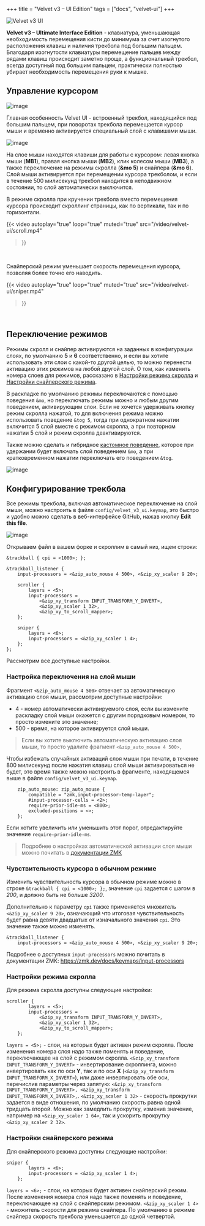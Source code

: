 +++
title = "Velvet v3 – UI Edition"
tags = ["docs", "velvet-ui"]
+++

![Velvet v3 UI](images/layouts/velvet_ui_ru.png)

**Velvet v3 – Ultimate Interface Edition** - клавиатура, уменьшающая необходимость перемещения кисти до минимума за счет изогнутого расположения клавиш и наличия трекбола под большим пальцем. Благодаря изогнутости клавиатуры перемещение пальцев между рядами клавиш происходит заметно проще, а функциональный трекбол, всегда доступный под большим пальцем, практически полностью убирает необходимость перемещения руки к мышке.


## Управление курсором

![image](/images/velvet-ui/trackball.jpg)

Главная особенность Velvet UI - встроенный трекбол, находящийся под большим пальцем, при поворотах трекбола перемещается курсор мыши и временно активируется специальный слой с клавишами мыши.

![image](/images/velvet-ui/layer.png)

На слое мыши находятся клавиши для работы с курсором: левая кнопка мыши (**MB1**), правая кнопка мыши (**MB2**), клик колесом мыши (**MB3**), а также переключение на режимы скролла (**&mo 5**) и снайпера (**&mo 6**).  
Слой мыши активируется при перемещении курсора трекболом, и если в течение 500 милисекунд трекбол находится в неподвижном состоянии, то слой автоматически выключится. 

В режиме скролла при кручении трекбола вместо перемещения курсора происходит скроллинг страницы, как по вертикали, так и по горизонтали.  

{{< video 
    autoplay="true"
    loop="true"
    muted="true"
    src="/video/velvet-ui/scroll.mp4" 
>}}
<br />


Снайперский режим уменьшает скорость перемещения курсора, позволяя более точно его наводить.

{{< video 
    autoplay="true"
    loop="true"
    muted="true"
    src="/video/velvet-ui/sniper.mp4" 
>}}
<br />


## Переключение режимов

Режимы скролл и снайпер активируются на заданных в конфигурации слоях, по умолчанию **5** и **6** соответственно, и если вы хотите использовать эти слои с какой-то другой целью, то можно перенести активацию этих режимов на любой другой слой. О том, как изменить номера слоев для режимов, рассказано в [Настройки режима скролла](#настройки-режима-скролла) и [Настройки снайперского режима](#настройки-снайперского-режима).  
  
В раскладке по умолчанию режимы переключаются с помощью поведения `&mo`, но переключать режимы можно и любым другим поведением, активирующим слои. Если не хочется удерживать кнопку режим скролла нажатой, то для включения режима можно использовать поведение `&tog 5`, тогда при однократном нажатии включится 5 слой вместе с режимом скролла, а при повторном нажатии 5 слой и режим скролла деактивируются.  

Также можно сделать и гибридное <a href="https://journey.ergohaven.xyz/pages/docs/keymap-editor/#custom-behaviors" target="_blank">кастомное поведение</a>, которое при удержании будет включать слой поведением `&mo`, а при кратковременном нажатии переключать его поведением `&tog`.

![image](/images/velvet-ui/mode-behavior.png)

## Конфигурирование трекбола

Все режимы трекбола, включая автоматическое переключение на слой мыши, можно настроить в файле `config/velvet_v3_ui.keymap`, это быстро и удобно можно сделать в веб-интерфейсе GitHub, нажав кнопку **Edit this file**.

![image](/images/velvet-ui/github-edit.png)

Открываем файл в вашем форке и скроллим в самый низ, ищем строки:

```
&trackball { cpi = <1000>; };

&trackball_listener {
    input-processors = <&zip_auto_mouse 4 500>, <&zip_xy_scaler 9 20>;

    scroller {
        layers = <5>;
        input-processors =
            <&zip_xy_transform INPUT_TRANSFORM_Y_INVERT>,
            <&zip_xy_scaler 1 32>,
            <&zip_xy_to_scroll_mapper>;
    };

    sniper {
        layers = <6>;
        input-processors = <&zip_xy_scaler 1 4>;
    };
};
```

Рассмотрим все доступные настройки.


### Настройка переключения на слой мыши

Фрагмент `<&zip_auto_mouse 4 500>` отвечает за автоматическую активацию слоя мыши, рассмотрим доступные настройки:

- 4 - номер автоматически активируемого слоя, если вы измените раскладку слой мыши окажется с другим порядковым номером, то просто измените это значение;
- 500 - время, на которое активируется слой мыши.

> Если вы хотите выключить автоматическую активацию слоя мыши, то просто удалите фрагмент `<&zip_auto_mouse 4 500>,`

Чтобы избежать случайных активаций слоя мыши при печати, в течение 800 милисекунд после нажатия клавиш слой мыши активироваться не будет, это время также можно настроить в фрагменте, находящемся выше в файле `config/velvet_v3_ui.keymap`.

```
    zip_auto_mouse: zip_auto_mouse {
        compatible = "zmk,input-processor-temp-layer";
        #input-processor-cells = <2>;
        require-prior-idle-ms = <800>;
        excluded-positions = <>;
    };
```

Если хотите увеличить или уменьшить этот порог, отредактируйте значение `require-prior-idle-ms`.

> Подробнее о настройках автоматической активации слоя мыши можно почитать в [документации ZMK](https://zmk.dev/docs/keymaps/input-processors/temp-layer) 


### Чувствительность курсора в обычном режиме

Изменить чувствительность курсора в обычном режиме можно в строке `&trackball { cpi = <1000>; };`, значение `cpi` задается с шагом в *200*, и должно быть не больше *3200*. 

Дополнительно к параметру `cpi` также применяется множитель `<&zip_xy_scaler 9 20>`, означающий что итоговая чувствительность будет равна девяти двадцатых от изначального значения `cpi`. Это значение также можно изменять. 
```
&trackball_listener {
    input-processors = <&zip_auto_mouse 4 500>, <&zip_xy_scaler 9 20>;
```
Подробнее о доступных `input-processors` можно почитать в документации ZMK: https://zmk.dev/docs/keymaps/input-processors


### Настройки режима скролла

Для режима скролла доступны следующие настройки:
```
scroller {
        layers = <5>;
        input-processors =
            <&zip_xy_transform INPUT_TRANSFORM_Y_INVERT>,
            <&zip_xy_scaler 1 32>,
            <&zip_xy_to_scroll_mapper>;
    };
```
`layers = <5>;` - слои, на которых будет активен режим скролла. После изменения номера слоя надо также поменять и поведение, переключающее на слой с режимом скролла.
`<&zip_xy_transform INPUT_TRANSFORM_Y_INVERT>` - инвертирование скроллинга, можно инвертировать как по оси **Y**, так и по оси **X** (`<&zip_xy_transform INPUT_TRANSFORM_X_INVERT>`), или даже инвертировать обе оси, перечислив параметры через запятую: `<&zip_xy_transform INPUT_TRANSFORM_Y_INVERT>, <&zip_xy_transform INPUT_TRANSFORM_X_INVERT>,`.
`<&zip_xy_scaler 1 32>` - скорость прокрутки задается в виде отношения, по умолчанию скорость равна одной тридцать второй. Можно как замедлить прокрутку, изменив значение, например на `<&zip_xy_scaler 1 64>`, так и ускорить прокрутку `<&zip_xy_scaler 2 32>`.


### Настройки снайперского режима

Для снайперского режима доступны следующие настройки:
```
sniper {
        layers = <6>;
        input-processors = <&zip_xy_scaler 1 4>;
    };
```
`layers = <6>;` - слои, на которых будет активен снайперский режим. После изменения номера слоя надо также поменять и поведение, переключающее на слой с снайперским режимом.
`<&zip_xy_scaler 1 4>` - множитель скорости для режима снайпера. По умолчанию в режиме снайпера скорость трекбола уменьшается до одной четвертой.

